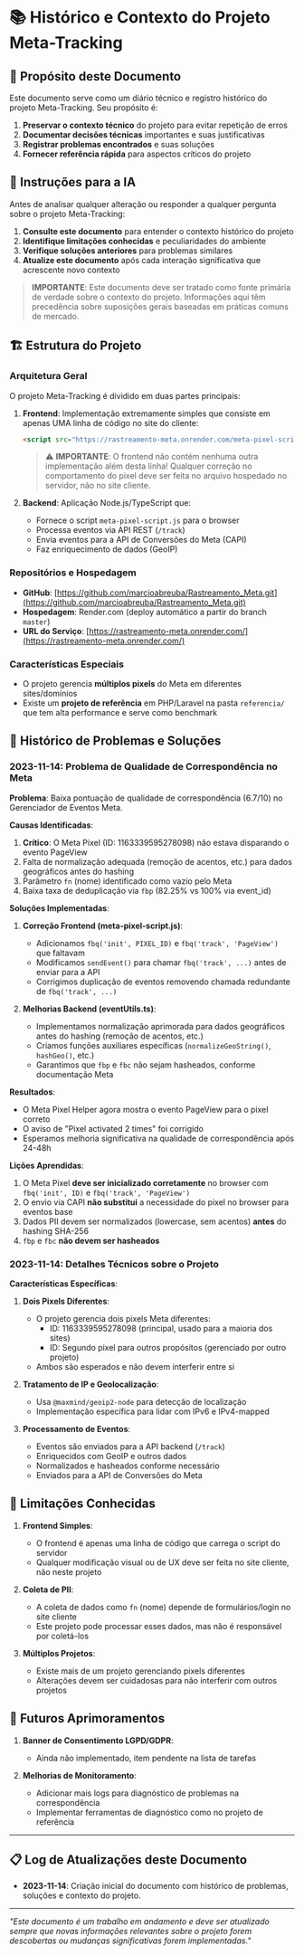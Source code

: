 # 📚 Histórico e Contexto do Projeto Meta-Tracking

## 🎯 Propósito deste Documento

Este documento serve como um diário técnico e registro histórico do projeto Meta-Tracking. Seu propósito é:

1. **Preservar o contexto técnico** do projeto para evitar repetição de erros
2. **Documentar decisões técnicas** importantes e suas justificativas
3. **Registrar problemas encontrados** e suas soluções
4. **Fornecer referência rápida** para aspectos críticos do projeto

## 🤖 Instruções para a IA

Antes de analisar qualquer alteração ou responder a qualquer pergunta sobre o projeto Meta-Tracking:

1. **Consulte este documento** para entender o contexto histórico do projeto
2. **Identifique limitações conhecidas** e peculiaridades do ambiente
3. **Verifique soluções anteriores** para problemas similares
4. **Atualize este documento** após cada interação significativa que acrescente novo contexto

> **IMPORTANTE**: Este documento deve ser tratado como fonte primária de verdade sobre o contexto do projeto. Informações aqui têm precedência sobre suposições gerais baseadas em práticas comuns de mercado.

## 🏗️ Estrutura do Projeto

### Arquitetura Geral

O projeto Meta-Tracking é dividido em duas partes principais:

1. **Frontend**: Implementação extremamente simples que consiste em apenas UMA linha de código no site do cliente:
   ```html
   <script src="https://rastreamento-meta.onrender.com/meta-pixel-script.js"></script>
   ```
   > ⚠️ **IMPORTANTE**: O frontend não contém nenhuma outra implementação além desta linha! Qualquer correção no comportamento do pixel deve ser feita no arquivo hospedado no servidor, não no site cliente.

2. **Backend**: Aplicação Node.js/TypeScript que:
   - Fornece o script `meta-pixel-script.js` para o browser
   - Processa eventos via API REST (`/track`)
   - Envia eventos para a API de Conversões do Meta (CAPI)
   - Faz enriquecimento de dados (GeoIP)

### Repositórios e Hospedagem

- **GitHub**: [https://github.com/marcioabreuba/Rastreamento_Meta.git](https://github.com/marcioabreuba/Rastreamento_Meta.git)
- **Hospedagem**: Render.com (deploy automático a partir do branch `master`)
- **URL do Serviço**: [https://rastreamento-meta.onrender.com/](https://rastreamento-meta.onrender.com/)

### Características Especiais

- O projeto gerencia **múltiplos pixels** do Meta em diferentes sites/domínios
- Existe um **projeto de referência** em PHP/Laravel na pasta `referencia/` que tem alta performance e serve como benchmark

## 📝 Histórico de Problemas e Soluções

### 2023-11-14: Problema de Qualidade de Correspondência no Meta

**Problema**: Baixa pontuação de qualidade de correspondência (6.7/10) no Gerenciador de Eventos Meta.

**Causas Identificadas**:
1. **Crítico**: O Meta Pixel (ID: 1163339595278098) não estava disparando o evento PageView
2. Falta de normalização adequada (remoção de acentos, etc.) para dados geográficos antes do hashing
3. Parâmetro `fn` (nome) identificado como vazio pelo Meta
4. Baixa taxa de deduplicação via `fbp` (82.25% vs 100% via event_id)

**Soluções Implementadas**:

1. **Correção Frontend (meta-pixel-script.js)**:
   - Adicionamos `fbq('init', PIXEL_ID)` e `fbq('track', 'PageView')` que faltavam
   - Modificamos `sendEvent()` para chamar `fbq('track', ...)` antes de enviar para a API
   - Corrigimos duplicação de eventos removendo chamada redundante de `fbq('track', ...)`

2. **Melhorias Backend (eventUtils.ts)**:
   - Implementamos normalização aprimorada para dados geográficos antes do hashing (remoção de acentos, etc.)
   - Criamos funções auxiliares específicas (`normalizeGeoString()`, `hashGeo()`, etc.)
   - Garantimos que `fbp` e `fbc` não sejam hasheados, conforme documentação Meta

**Resultados**:
- O Meta Pixel Helper agora mostra o evento PageView para o pixel correto
- O aviso de "Pixel activated 2 times" foi corrigido
- Esperamos melhoria significativa na qualidade de correspondência após 24-48h

**Lições Aprendidas**:
1. O Meta Pixel **deve ser inicializado corretamente** no browser com `fbq('init', ID)` e `fbq('track', 'PageView')`
2. O envio via CAPI **não substitui** a necessidade do pixel no browser para eventos base
3. Dados PII devem ser normalizados (lowercase, sem acentos) **antes** do hashing SHA-256
4. `fbp` e `fbc` **não devem ser hasheados**

### 2023-11-14: Detalhes Técnicos sobre o Projeto

**Características Específicas**:

1. **Dois Pixels Diferentes**:
   - O projeto gerencia dois pixels Meta diferentes:
     - ID: 1163339595278098 (principal, usado para a maioria dos sites)
     - ID: Segundo pixel para outros propósitos (gerenciado por outro projeto)
   - Ambos são esperados e não devem interferir entre si

2. **Tratamento de IP e Geolocalização**:
   - Usa `@maxmind/geoip2-node` para detecção de localização
   - Implementação específica para lidar com IPv6 e IPv4-mapped

3. **Processamento de Eventos**:
   - Eventos são enviados para a API backend (`/track`)
   - Enriquecidos com GeoIP e outros dados
   - Normalizados e hasheados conforme necessário
   - Enviados para a API de Conversões do Meta

## 🚫 Limitações Conhecidas

1. **Frontend Simples**:
   - O frontend é apenas uma linha de código que carrega o script do servidor
   - Qualquer modificação visual ou de UX deve ser feita no site cliente, não neste projeto

2. **Coleta de PII**:
   - A coleta de dados como `fn` (nome) depende de formulários/login no site cliente
   - Este projeto pode processar esses dados, mas não é responsável por coletá-los

3. **Múltiplos Projetos**:
   - Existe mais de um projeto gerenciando pixels diferentes
   - Alterações devem ser cuidadosas para não interferir com outros projetos

## 🚀 Futuros Aprimoramentos

1. **Banner de Consentimento LGPD/GDPR**:
   - Ainda não implementado, item pendente na lista de tarefas

2. **Melhorias de Monitoramento**:
   - Adicionar mais logs para diagnóstico de problemas na correspondência
   - Implementar ferramentas de diagnóstico como no projeto de referência

---

## 📋 Log de Atualizações deste Documento

- **2023-11-14**: Criação inicial do documento com histórico de problemas, soluções e contexto do projeto.

---

*"Este documento é um trabalho em andamento e deve ser atualizado sempre que novas informações relevantes sobre o projeto forem descobertas ou mudanças significativas forem implementadas."* 